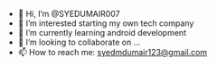- 👋 Hi, I’m @SYEDUMAIR007
- 👀 I’m interested starting my own tech company
- 🌱 I’m currently learning android development
- 💞️ I’m looking to collaborate on ...
- 📫 How to reach me: syedmdumair123@gmail.com

<!---
SYEDUMAIR007/SYEDUMAIR007 is a ✨ special ✨ repository because its `README.md` (this file) appears on your GitHub profile.
You can click the Preview link to take a look at your changes.
--->
